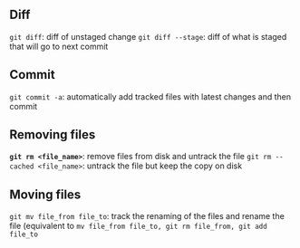 ## Diff
`git diff`: diff of unstaged change
`git diff --stage`: diff of what is staged that will go to next commit
## Commit
`git commit -a`: automatically add tracked files with latest changes and then commit
## Removing files
**`git rm <file_name>`**: remove files from disk and untrack the file
`git rm --cached <file_name>`: untrack the file but keep the copy on disk
## Moving files
`git mv file_from file_to`: track the renaming of the files and rename the file (equivalent to `mv file_from file_to, git rm file_from, git add file_to`
